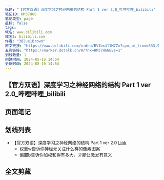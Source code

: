 ```yaml
---
标题: "【官方双语】深度学习之神经网络的结构 Part 1 ver 2.0_哔哩哔哩_bilibili"
笔记ID: HM37H66
笔记类型: page
星标: false
tags: 
域名: www.bilibili.com
域名2: bilibili.com
作者: "3Blue1Brown"
原文链接: "https://www.bilibili.com/video/BV1bx411M7Zx?spm_id_from=333.999.0.0"
五彩链接: "https://marker.dotalk.cn/#/?nx=HM37H66&vs=1"
划线数量: 1
创建时间: 2024-08-10 14:54
更新时间: 2024-08-10 14:54
---
```


## 【官方双语】深度学习之神经网络的结构 Part 1 ver 2.0_哔哩哔哩_bilibili 


## 页面笔记


## 划线列表
- 【官方双语】深度学习之神经网络的结构 Part 1 ver 2.0 [Link](https://www.bilibili.com/video/BV1bx411M7Zx?spm_id_from=333.999.0.0#WCREFX-4973920)
	- 权重w告诉你神经元关注什么样的像素图案
	- 偏置b告诉你加权和得有多大，才能让激发有意义

## 全文剪藏

